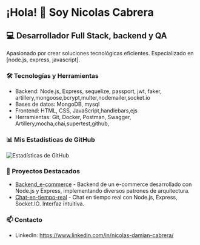 # ¡Hola! 👋 Soy Nicolas Cabrera

## 💻 Desarrollador Full Stack, backend y QA 

Apasionado por crear soluciones tecnológicas eficientes. Especializado en [node.js, express, javascript].

### 🛠️ Tecnologías y Herramientas
- Backend: Node.js, Express, sequelize, passport, jwt, faker, artillery,mongoose,bcrypt,multer,nodemailer,socket.io
- Bases de datos: MongoDB, mysql
- Frontend: HTML, CSS, JavaScript,handlebars,ejs
- Herramientas: Git, Docker, Postman, Swagger, Artillery,mocha,chai,supertest,github,

### 📊 Mis Estadísticas de GitHub
![Estadísticas de GitHub](https://github-readme-stats.vercel.app/api?username=nicocabrerafit2&show_icons=true&theme=radical)

### 🌟 Proyectos Destacados
- [Backend_e-commerce](https://github.com/nicocabrerafit2/Backend_e-commerce.git) - Backend de un e-commerce desarrollado con Node.js y Express, implementando diversos patrones de arquitectura.
- [Chat-en-tiempo-real](https://github.com/nicocabrerafit2/Chat-en-tiempo-real.git) - Chat en tiempo real con Node.js, Express, Socket.IO. Interfaz intuitiva.

### 📫 Contacto
- LinkedIn: https://www.linkedin.com/in/nicolas-damian-cabrera/
